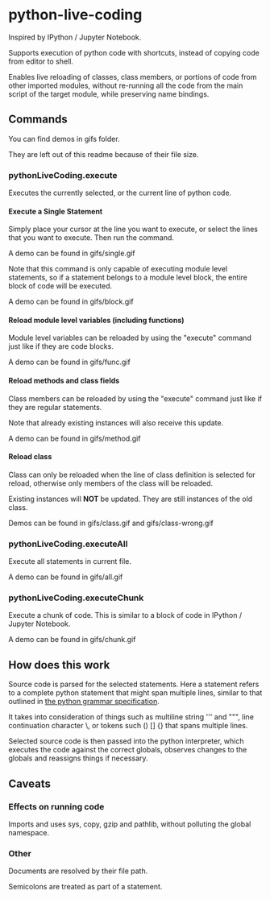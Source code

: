 # python-live-coding

Inspired by IPython / Jupyter Notebook.

Supports execution of python code with shortcuts, instead of copying code from editor to shell.

Enables live reloading of classes, class members, or portions of code from other imported modules, without re-running all the code from the main script of the target module, while preserving name bindings.

## Commands

You can find demos in gifs folder.

They are left out of this readme because of their file size.

### pythonLiveCoding.execute

Executes the currently selected, or the current line of python code.

#### Execute a Single Statement

Simply place your cursor at the line you want to execute, or select the lines that you want to execute. Then run the command.

A demo can be found in gifs/single.gif

Note that this command is only capable of executing module level statements, so if a statement belongs to a module level block, the entire block of code will be executed.

A demo can be found in gifs/block.gif

#### Reload module level variables (including functions)

Module level variables can be reloaded by using the "execute" command just like if they are code blocks.

A demo can be found in gifs/func.gif

#### Reload methods and class fields

Class members can be reloaded by using the "execute" command just like if they are regular statements.

Note that already existing instances will also receive this update.

A demo can be found in gifs/method.gif

#### Reload class

Class can only be reloaded when the line of class definition is selected for reload, otherwise only members of the class will be reloaded.

Existing instances will **NOT** be updated. They are still instances of the old class.

Demos can be found in gifs/class.gif and gifs/class-wrong.gif

### pythonLiveCoding.executeAll

Execute all statements in current file.

A demo can be found in gifs/all.gif

### pythonLiveCoding.executeChunk

Execute a chunk of code. This is similar to a block of code in IPython / Jupyter Notebook.

A demo can be found in gifs/chunk.gif

## How does this work

Source code is parsed for the selected statements. Here a statement refers to a complete python statement that might span multiple lines, similar to that outlined in [the python grammar specification](https://docs.python.org/3/reference/grammar.html).

It takes into consideration of things such as multiline string ''' and """, line continuation character \\, or tokens such () [] {} that spans multiple lines.

Selected source code is then passed into the python interpreter, which executes the code against the correct globals, observes changes to the globals and reassigns things if necessary.

## Caveats

### Effects on running code

Imports and uses sys, copy, gzip and pathlib, without polluting the global namespace.

### Other

Documents are resolved by their file path.

Semicolons are treated as part of a statement.